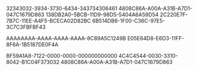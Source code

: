 32343032-3934-3730-6434-343734306461
4808C86A-A00A-A31B-A7D1-047C1679D863
138DB2A0-5BCB-11D9-98D5-5404A6A59D54
2C220E7F-7B7C-11EE-A4F5-BCECA02D82BC
6B514DB6-1F00-C36C-97E5-3C7C3FBFBF43

AAAAAAAA-AAAA-AAAA-AAAA-8C89A5C1249B
E05E64D8-E6D3-11FF-8F6A-1B5187DE0F4A

BF59A1A8-7122-0000-0000-000000000000
4C4C4544-0030-3310-8042-B1C04F373032
4808C86A-A00A-A31B-A7D1-047C1679D863
